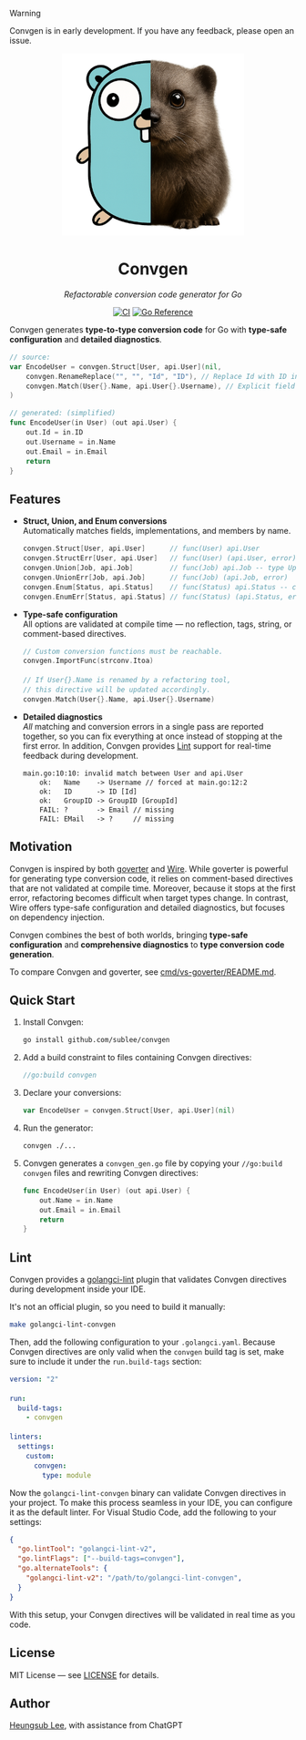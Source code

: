 > [!WARNING]
> Convgen is in early development. If you have any feedback, please open an
> issue.

<p align="center">
<img src="assets/convgen.png" alt="Convgen Logo" width="320" />
</p>

<h1 align="center">Convgen</h1>
<p align="center"><i>Refactorable conversion code generator for Go</i></p>

<p align="center">
<a href="https://github.com/sublee/convgen/actions/workflows/ci.yaml"><img src="https://github.com/sublee/convgen/actions/workflows/ci.yaml/badge.svg" alt="CI"></a>
<a href="https://pkg.go.dev/github.com/sublee/convgen"><img src="https://pkg.go.dev/badge/github.com/sublee/convgen.svg" alt="Go Reference"></a>
</p>

Convgen generates **type-to-type conversion code** for Go with **type-safe
configuration** and **detailed diagnostics**.

```go
// source:
var EncodeUser = convgen.Struct[User, api.User](nil,
    convgen.RenameReplace("", "", "Id", "ID"), // Replace Id with ID in output types before matching
    convgen.Match(User{}.Name, api.User{}.Username), // Explicit field matching
)
```

```go
// generated: (simplified)
func EncodeUser(in User) (out api.User) {
    out.Id = in.ID
    out.Username = in.Name
    out.Email = in.Email
    return
}
```

## Features

- **Struct, Union, and Enum conversions**  
  Automatically matches fields, implementations, and members by name.

  ```go
  convgen.Struct[User, api.User]      // func(User) api.User
  convgen.StructErr[User, api.User]   // func(User) (api.User, error)
  convgen.Union[Job, api.Job]         // func(Job) api.Job -- type UploadJob, type OrderJob, ...
  convgen.UnionErr[Job, api.Job]      // func(Job) (api.Job, error)
  convgen.Enum[Status, api.Status]    // func(Status) api.Status -- const StatusTodo, const StatusPending, ...
  convgen.EnumErr[Status, api.Status] // func(Status) (api.Status, error)
  ```

- **Type-safe configuration**  
  All options are validated at compile time — no reflection, tags, string, or
  comment-based directives.

  ```go
  // Custom conversion functions must be reachable.
  convgen.ImportFunc(strconv.Itoa)

  // If User{}.Name is renamed by a refactoring tool,
  // this directive will be updated accordingly.
  convgen.Match(User{}.Name, api.User{}.Username)
  ```
  
- **Detailed diagnostics**  
  *All* matching and conversion errors in a single pass are reported together,
  so you can fix everything at once instead of stopping at the first error. In
  addition, Convgen provides [Lint](#lint) support for real-time feedback during
  development.

  ```
  main.go:10:10: invalid match between User and api.User
      ok:   Name    -> Username // forced at main.go:12:2
      ok:   ID      -> ID [Id]
      ok:   GroupID -> GroupID [GroupId]
      FAIL: ?       -> Email // missing
      FAIL: EMail   -> ?     // missing
  ```

## Motivation

Convgen is inspired by both [goverter](https://github.com/jmattheis/goverter)
and [Wire](https://github.com/google/wire). While goverter is powerful for
generating type conversion code, it relies on comment-based directives that are
not validated at compile time. Moreover, because it stops at the first error,
refactoring becomes difficult when target types change. In contrast, Wire offers
type-safe configuration and detailed diagnostics, but focuses on dependency
injection.

Convgen combines the best of both worlds, bringing **type-safe configuration**
and **comprehensive diagnostics** to
**type conversion code generation**.

To compare Convgen and goverter, see
[cmd/vs-goverter/README.md](cmd/vs-goverter/README.md).

## Quick Start

1. Install Convgen:

    ```bash
    go install github.com/sublee/convgen
    ```

2. Add a build constraint to files containing Convgen directives:

    ```go
    //go:build convgen
    ```

3. Declare your conversions:

    ```go
    var EncodeUser = convgen.Struct[User, api.User](nil)
    ```

4. Run the generator:

    ```bash
    convgen ./...
    ```

5. Convgen generates a `convgen_gen.go` file by copying your `//go:build convgen`
   files and rewriting Convgen directives:

    ```go
    func EncodeUser(in User) (out api.User) {
        out.Name = in.Name
        out.Email = in.Email
        return
    }
    ```

## Lint

Convgen provides a [golangci-lint](https://github.com/golangci/golangci-lint)
plugin that validates Convgen directives during development inside your IDE.

It's not an official plugin, so you need to build it manually:

```bash
make golangci-lint-convgen
```

Then, add the following configuration to your `.golangci.yaml`. Because Convgen
directives are only valid when the `convgen` build tag is set, make sure to
include it under the `run.build-tags` section:

```yaml
version: "2"

run:
  build-tags:
    - convgen

linters:
  settings:
    custom:
      convgen:
        type: module
```

Now the `golangci-lint-convgen` binary can validate Convgen directives in your
project. To make this process seamless in your IDE, you can configure it as the
default linter. For Visual Studio Code, add the following to your settings:

```json
{
  "go.lintTool": "golangci-lint-v2",
  "go.lintFlags": ["--build-tags=convgen"],
  "go.alternateTools": {
    "golangci-lint-v2": "/path/to/golangci-lint-convgen",
  }
}
```

With this setup, your Convgen directives will be validated in real time as you
code.

## License

MIT License — see [LICENSE](LICENSE) for details.

## Author

[Heungsub Lee](https://subl.ee/), with assistance from ChatGPT
